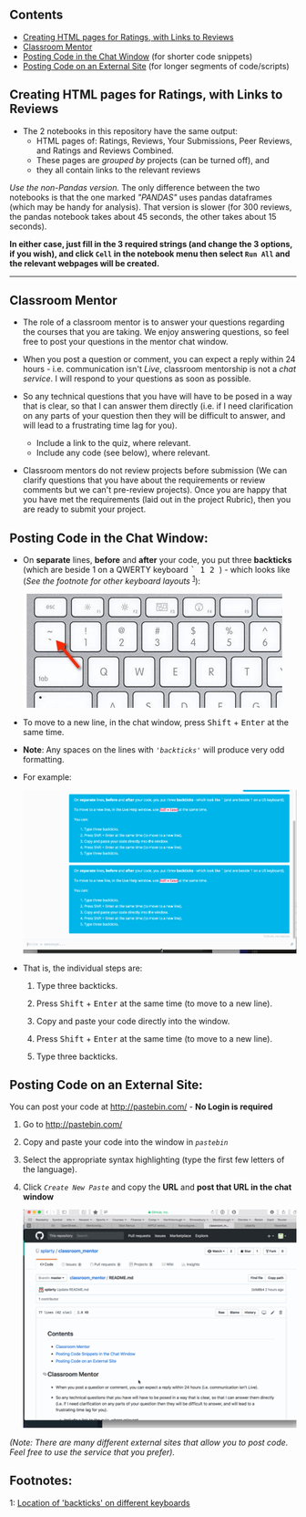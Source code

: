 [images]: # (Image References)
[image_0]: images/backtick-key.jpg "Data Types"
[image_1]: images/backticks.gif
[image_2]: images/pastebin.gif
[image_3]: responsive.gif
[image_4]: synchronousQuery.jpg


## Contents
- [Creating HTML pages for Ratings, with Links to Reviews](#Review)
- [Classroom Mentor](#MENTOR)
- [Posting Code in the Chat Window](#SNIPPETS) (for shorter code snippets)
- [Posting Code on an External Site](#CODE) (for longer segments of code/scripts) 

<a id='Review'></a>
## Creating HTML pages for Ratings, with Links to Reviews

- The 2 notebooks in this repository have the same output:
  * HTML pages of: Ratings, Reviews, Your Submissions, Peer Reviews, and Ratings and Reviews Combined.
  * These pages are _grouped by_ projects (can be turned off), and
  * they all contain links to the relevant reviews
  
_Use the non-Pandas version._ The only difference between the two notebooks is that the one marked _"PANDAS"_ uses pandas dataframes (which may be handy for analysis). That version is slower (for 300 reviews, the pandas notebook takes about 45 seconds, the other takes about 15 seconds).

**In either case, just fill in the 3 required strings (and change the 3 options, if you wish), and click `Cell` in the notebook menu then select `Run All` and the relevant webpages will be created.**

_______________

<a id='MENTOR'></a>
## Classroom Mentor

- The role of a classroom mentor is to answer your questions regarding the courses that you are taking. We enjoy answering questions, so feel free to post your questions in the mentor chat window.

- When you post a question or comment, you can expect a reply within 24 hours - i.e. communication isn't *Live*, classroom mentorship is not a *chat service*. I will respond to your questions as soon as possible.

- So any technical questions that you have will have to be posed in a way that is clear, so that I can answer them directly (i.e. if I need clarification on any parts of your question then they will be difficult to answer, and will lead to a frustrating time lag for you).

  - Include a link to the quiz, where relevant.
  - Include any code (see below), where relevant.

- Classroom mentors do not review projects before submission (We can clarify questions that you have about the requirements or review comments but we can't pre-review projects). Once you are happy that you have met the requirements (laid out in the project Rubric), then you are ready to submit your project.

<a id='SNIPPETS'></a>
## Posting Code in the Chat Window:

- On **separate** lines, **before** and **after** your code, you put three **backticks**  (which are beside 1 on a QWERTY keyboard  <kbd>  ` </kbd> <kbd>  1 </kbd> </kbd> <kbd>  2 </kbd>  ) - which looks like (*See the footnote for other keyboard layouts* <sup>[1](#myfootnote1)</sup>):

    ![alt text][image_0]
    
- To move to a new line, in the chat window, press <kbd>Shift</kbd> + <kbd>Enter</kbd> at the same time.

- **Note**: Any spaces on the lines with _`'backticks'`_ will produce very odd formatting.

- For example:

    ![alt text][image_1]

- That is, the individual steps are:

  1. Type three backticks.

  2. Press <kbd>Shift</kbd> + <kbd>Enter</kbd> at the same time (to move to a new line).

  3. Copy and paste your code directly into the window.

  4. Press <kbd>Shift</kbd> + <kbd>Enter</kbd> at the same time (to move to a new line).

  5. Type three backticks.


<a id='CODE'></a>
## Posting Code on an External Site:

You can post your code at http://pastebin.com/ - **No Login is required**

1. Go to http://pastebin.com/

2. Copy and paste your code into the window in *`pastebin`*

3. Select the appropriate syntax highlighting (type the first few letters of the language).

4. Click *`Create New Paste`* and copy the **URL** and **post that URL in the chat window**

    
    ![alt text][image_2]
    


*(Note: There are many different external sites that allow you to post code. Feel free to use the service that you prefer).*

## Footnotes:

<a name="myfootnote1">1</a>: <a href="http://superuser.com/questions/254076/how-do-i-type-the-tick-and-backtick-characters-on-windows">Location of 'backticks' on different keyboards</a>
